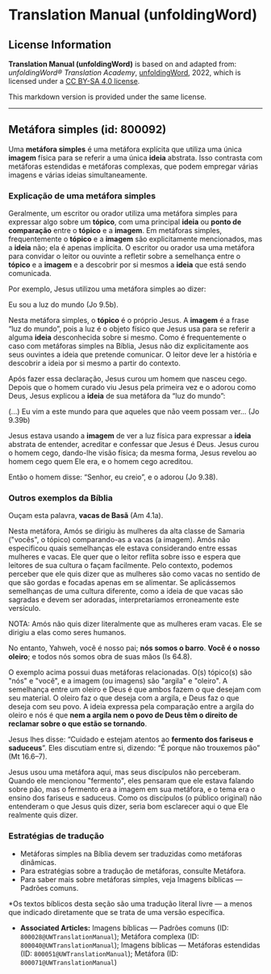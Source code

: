 # Translation Manual (unfoldingWord)

## License Information

**Translation Manual (unfoldingWord)** is based on and adapted from: _unfoldingWord® Translation Academy_, [unfoldingWord](https://unfoldingword.org/utw), 2022, which is licensed under a [CC BY-SA 4.0 license](https://creativecommons.org/licenses/by-sa/4.0/legalcode.en).

This markdown version is provided under the same license.



--------------------------------

## Metáfora simples (id: 800092)

Uma **metáfora simples** é uma metáfora explícita que utiliza uma única **imagem** física para se referir a uma única **ideia** abstrata. Isso contrasta com metáforas estendidas e metáforas complexas, que podem empregar várias imagens e várias ideias simultaneamente.

### Explicação de uma metáfora simples

Geralmente, um escritor ou orador utiliza uma metáfora simples para expressar algo sobre um **tópico**, com uma principal **ideia** ou **ponto de comparação** entre o **tópico** e a **imagem**. Em metáforas simples, frequentemente o **tópico** e a **imagem** são explicitamente mencionados, mas a **ideia** não; ela é apenas implícita. O escritor ou orador usa uma metáfora para convidar o leitor ou ouvinte a refletir sobre a semelhança entre o **tópico** e a **imagem** e a descobrir por si mesmos a **ideia** que está sendo comunicada.

Por exemplo, Jesus utilizou uma metáfora simples ao dizer:

Eu sou a luz do mundo (Jo 9\.5b).

Nesta metáfora simples, o **tópico** é o próprio Jesus. A **imagem** é a frase “luz do mundo”, pois a luz é o objeto físico que Jesus usa para se referir a alguma **ideia** desconhecida sobre si mesmo. Como é frequentemente o caso com metáforas simples na Bíblia, Jesus não diz explicitamente aos seus ouvintes a ideia que pretende comunicar. O leitor deve ler a história e descobrir a ideia por si mesmo a partir do contexto.

Após fazer essa declaração, Jesus curou um homem que nasceu cego. Depois que o homem curado viu Jesus pela primeira vez e o adorou como Deus, Jesus explicou a **ideia** de sua metáfora da “luz do mundo”:

(...) Eu vim a este mundo para que aqueles que não veem possam ver... (Jo 9\.39b)

Jesus estava usando a **imagem** de ver a luz física para expressar a **ideia** abstrata de entender, acreditar e confessar que Jesus é Deus. Jesus curou o homem cego, dando\-lhe visão física; da mesma forma, Jesus revelou ao homem cego quem Ele era, e o homem cego acreditou.

Então o homem disse: “Senhor, eu creio”, e o adorou (Jo 9\.38\).

### Outros exemplos da Bíblia

Ouçam esta palavra, **vacas de Basã** (Am 4\.1a).

Nesta metáfora, Amós se dirigiu às mulheres da alta classe de Samaria ("vocês", o tópico) comparando\-as a vacas (a imagem). Amós não especificou quais semelhanças ele estava considerando entre essas mulheres e vacas. Ele quer que o leitor reflita sobre isso e espera que leitores de sua cultura o façam facilmente. Pelo contexto, podemos perceber que ele quis dizer que as mulheres são como vacas no sentido de que são gordas e focadas apenas em se alimentar. Se aplicássemos semelhanças de uma cultura diferente, como a ideia de que vacas são sagradas e devem ser adoradas, interpretaríamos erroneamente este versículo.

NOTA: Amós não quis dizer literalmente que as mulheres eram vacas. Ele se dirigiu a elas como seres humanos.

No entanto, Yahweh, você é nosso pai; **nós somos o barro**. **Você é o nosso oleiro**; e todos nós somos obra de suas mãos (Is 64\.8\).

O exemplo acima possui duas metáforas relacionadas. O(s) tópico(s) são "nós" e "você", e a imagem (ou imagens) são "argila" e "oleiro". A semelhança entre um oleiro e Deus é que ambos fazem o que desejam com seu material. O oleiro faz o que deseja com a argila, e Deus faz o que deseja com seu povo. A ideia expressa pela comparação entre a argila do oleiro e nós é que **nem a argila nem o povo de Deus têm o direito de reclamar sobre o que estão se tornando**.

Jesus lhes disse: “Cuidado e estejam atentos ao **fermento dos fariseus e saduceus**”. Eles discutiam entre si, dizendo: “É porque não trouxemos pão” (Mt 16\.6–7\).

Jesus usou uma metáfora aqui, mas seus discípulos não perceberam. Quando ele mencionou "fermento", eles pensaram que ele estava falando sobre pão, mas o fermento era a imagem em sua metáfora, e o tema era o ensino dos fariseus e saduceus. Como os discípulos (o público original) não entenderam o que Jesus quis dizer, seria bom esclarecer aqui o que Ele realmente quis dizer.

### Estratégias de tradução

* Metáforas simples na Bíblia devem ser traduzidas como metáforas dinâmicas.
* Para estratégias sobre a tradução de metáforas, consulte Metáfora.
* Para saber mais sobre metáforas simples, veja Imagens bíblicas — Padrões comuns.

\*Os textos bíblicos desta seção são uma tradução literal livre — a menos que indicado diretamente que se trata de uma versão específica.  

* **Associated Articles:** Imagens bíblicas — Padrões comuns (ID: `800028@UWTranslationManual`); Metáfora complexa (ID: `800040@UWTranslationManual`); Imagens bíblicas — Metáforas estendidas (ID: `800051@UWTranslationManual`); Metáfora (ID: `800071@UWTranslationManual`)

